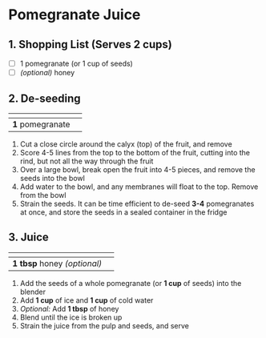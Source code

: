 # Pomegranate Juice

## 1. Shopping List (Serves 2 cups)
- [ ] 1 pomegranate (or 1 cup of seeds)
- [ ] *(optional)* honey

## 2. De-seeding
|<!-- -->|<!-- -->|
|---|---|
| **1** pomegranate | |

1. Cut a close circle around the calyx (top) of the fruit, and remove
2. Score 4-5 lines from the top to the bottom of the fruit, cutting into the rind, but not all the way through the fruit
3. Over a large bowl, break open the fruit into 4-5 pieces, and remove the seeds into the bowl
4. Add water to the bowl, and any membranes will float to the top. Remove from the bowl
5. Strain the seeds. It can be time efficient to de-seed **3-4** pomegranates at once, and store the seeds in a sealed container in the fridge

## 3. Juice
|<!-- -->|<!-- -->|
|---|---|
| **1 tbsp** honey *(optional)* | |

1. Add the seeds of a whole pomegranate (or **1 cup** of seeds) into the blender
2. Add **1 cup** of ice and **1 cup** of cold water
3. *Optional:* Add **1 tbsp** of honey
4. Blend until the ice is broken up
5. Strain the juice from the pulp and seeds, and serve
